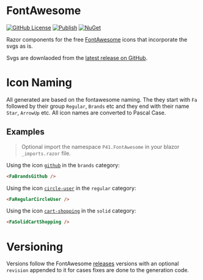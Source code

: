 # FontAwesome

[![GitHub License](https://img.shields.io/github/license/panoukos41/FontAwesome)](LICENSE)
[![Publish](https://github.com/panoukos41/FontAwesome/actions/workflows/publish.yaml/badge.svg)](https://github.com/panoukos41/FontAwesome/actions/workflows/publish.yaml)
[![NuGet](https://img.shields.io/nuget/v/P41.FontAwesome)](https://www.nuget.org/packages/P41.FontAwesome)

Razor components for the free [FontAwesome](https://fontawesome.com/) icons that incorporate the svgs as is.

Svgs are downlaoded from the [latest release on GitHub](https://github.com/FortAwesome/Font-Awesome/releases/latest).

# Icon Naming

All generated are based on the fontawesome naming. The they start with `Fa` followed by their group `Regular`, `Brands` etc and they end with their name `Star`, `ArrowUp` etc. All icon names are converted to Pascal Case.

## Examples

> Optional import the namespace `P41.FontAwesome` in your blazor `_imports.razor` file.

Using the icon [`github`](https://fontawesome.com/icons/github?f=brands&s=solid) in the `brands` category: 
```html
<FaBrandsGithub />
```

Using the icon [`circle-user`](https://fontawesome.com/icons/circle-user?f=classic&s=regular) in the `regular` category:
```html
<FaRegularCircleUser />
```

Using the icon [`cart-shopping`](https://fontawesome.com/icons/cart-shopping?f=classic&s=solid) in the `solid` category:
```html
<FaSolidCartShopping />
```

# Versioning

Versions follow the FontAwesome [releases](https://github.com/FortAwesome/Font-Awesome/releases) versions with an optional `revision` appended to it for cases fixes are done to the generation code.
